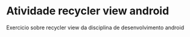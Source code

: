 # Atividade recycler view android
Exercicio sobre recycler view da disciplina de desenvolvimento android
